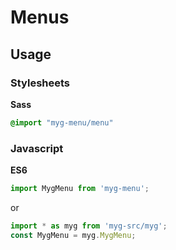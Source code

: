 # Menus

## Usage

### Stylesheets

**Sass**

```sass
@import "myg-menu/menu"
```

### Javascript

**ES6**

```js
import MygMenu from 'myg-menu';
```

or

```js
import * as myg from 'myg-src/myg';
const MygMenu = myg.MygMenu;
```
